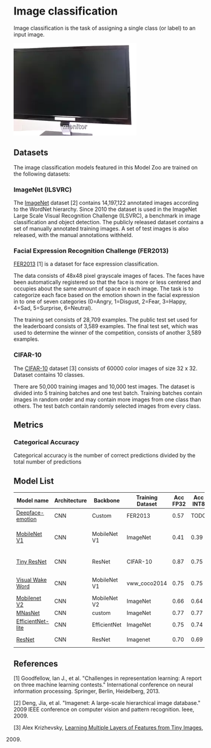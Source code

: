# Image classification

Image classification is the task of assigning a single class (or label) to an input image.

![classification demo](./classification_demo.webp)

## Datasets

The image classification models featured in this Model Zoo are trained on the following datasets:

### ImageNet (ILSVRC)

The [ImageNet](https://www.image-net.org/) dataset [2] contains 14,197,122 annotated images according to the WordNet
hierarchy. Since 2010 the dataset is used in the ImageNet Large Scale Visual Recognition Challenge (ILSVRC), a benchmark
in image classification and object detection. The publicly released dataset contains a set of manually annotated
training images. A set of test images is also released, with the manual annotations withheld.

### Facial Expression Recognition Challenge (FER2013)

[FER2013](https://www.kaggle.com/datasets/msambare/fer2013) [1] is a dataset for face expression classification.

The data consists of 48x48 pixel grayscale images of faces. The faces have been automatically registered so that the
face is more or less centered and occupies about the same amount of space in each image. The task is to categorize each
face based on the emotion shown in the facial expression in to one of seven categories (0=Angry, 1=Disgust, 2=Fear,
3=Happy, 4=Sad, 5=Surprise, 6=Neutral).

The training set consists of 28,709 examples. The public test set used for the leaderboard consists of 3,589 examples.
The final test set, which was used to determine the winner of the competition, consists of another 3,589 examples.

### CIFAR-10

The [CIFAR-10](https://www.cs.toronto.edu/~kriz/cifar.html) dataset [3] consists of 60000 color images of size 32 x 32.
Dataset contains 10 classes.

There are 50,000 training images and 10,000 test images. The dataset is divided into 5 training batches and one test
batch. Training batches contain images in random order and may contain more images from one class than others. The test
batch contain randomly selected images from every class.

## Metrics

### Categorical Accuracy

Categorical accuracy is the number of correct predictions divided by the total number of predictions

## Model List

 Model name                                        | Architecture | Backbone     | Training Dataset | Acc FP32 | Acc INT8 | Input size | OPS   | MParams | FP32 Size | INT8 Size | Compatibility                                   
---------------------------------------------------|--------------|--------------|------------------|----------|----------|------------|-------|---------|-----------|-----------|-------------------------------------------------
 [Deepface-emotion](./deepface-emotion/README.md)  | CNN          | Custom       | FER2013          | 0.57     | TODO     | 48x48      | 58.5M | 1.49    | 5.8MB     | 1.5MB     | i.MX 8M Plus, i.MX 93                           
 [MobileNet V1](./mobilenetv1/README.md)           | CNN          | MobileNet V1 | ImageNet         | 0.41     | 0.39     | 128x128    | 28M   | 0.47    | 1.88MB    | 0.47MB    | i.MX 8M Plus, i.MX 93, i.MX RT1170, i.MX RT1050 
 [Tiny ResNet](./tiny-resnet/README.md)            | CNN          | ResNet       | CIFAR-10         | 0.87     | 0.75     | 32x32      | 25M   | 0.078   | 0.31MB    | 0.097MB   | MCX N947, i.MX 8M Plus, i.MX 93                 
 [Visual Wake Word](./visual-wake-word/README.md)  | CNN          | MobileNet V1 | vww_coco2014     | 0.75     | 0.75     | 96x96      | 15M   | 0.221   | 0.846MB   | 0.326MB   | MCX N947, i.MX 8M Plus, i.MX 93                 
 [Mobilenet V2](./mobilenetv2/README.md)           | CNN          | MobileNet V2 | ImageNet         | 0.66     | 0.64     | 224x224    | 608M  | 3.539   | 13.7MB    | 3.9MB     | i.MX 8MP, i.MX 93                               
 [MNasNet](./mnasnet/README.md)                    | CNN          | custom       | ImageNet         | 0.77     | 0.77     | 224x224    | 447M  | 2.9M    | 11.4MB    | 3.3MB     | i.MX 8MP                   
 [EfficientNet-lite](./efficientnet-lite/README.md)| CNN          | EfficientNet | ImageNet         | 0.75     | 0.74     | 224x224    | 814M  | 4.7M    | 18MB      | 5.2MB     | i.MX 8M Plus, i.MX 93    
 [ResNet](./resnet/README.md)                      | CNN          | ResNet       | Imagenet         | 0.70     | 0.69     | 224x224    | 6.98M | 25      | 100MB     | 25MB      | i.MX 8MP, i.MX 93              

## References

[1] Goodfellow, Ian J., et al. "Challenges in representation learning: A report on three machine learning contests."
International conference on neural information processing. Springer, Berlin, Heidelberg, 2013.

[2] Deng, Jia, et al. "Imagenet: A large-scale hierarchical image database." 2009 IEEE conference on computer vision and
pattern recognition. Ieee, 2009.

[3] Alex
Krizhevsky, [Learning Multiple Layers of Features from Tiny Images](https://www.cs.toronto.edu/~kriz/learning-features-2009-TR.pdf),

2009.